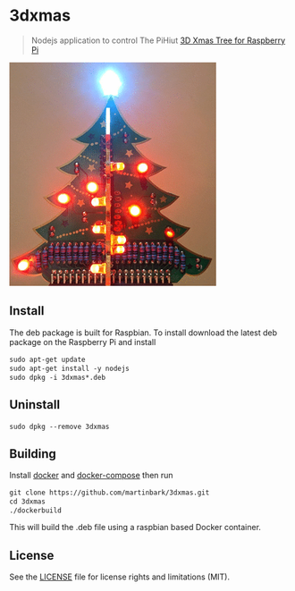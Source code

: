 # 3dxmas

> Nodejs application to control The PiHiut [3D Xmas Tree for Raspberry Pi](https://thepihut.com/products/3d-xmas-tree-for-raspberry-pi)

![3dxmas](3dxmas.gif)

## Install

The deb package is built for Raspbian.  To install download the latest deb package on the Raspberry Pi and install

```
sudo apt-get update
sudo apt-get install -y nodejs
sudo dpkg -i 3dxmas*.deb
```

## Uninstall

```
sudo dpkg --remove 3dxmas
```

## Building

Install [docker](https://docs.docker.com/install/) and [docker-compose](https://docs.docker.com/compose/install/) then run

```
git clone https://github.com/martinbark/3dxmas.git
cd 3dxmas
./dockerbuild
```

This will build the .deb file using a raspbian based Docker container.

## License

See the [LICENSE](LICENSE) file for license rights and limitations (MIT).
